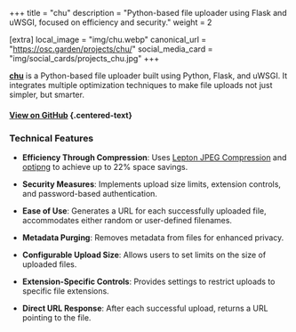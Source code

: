 +++
title = "chu"
description = "Python-based file uploader using Flask and uWSGI, focused on efficiency and security."
weight = 2

[extra]
local_image = "img/chu.webp"
canonical_url = "https://osc.garden/projects/chu/"
social_media_card = "img/social_cards/projects_chu.jpg"
+++

[**chu**](https://github.com/welpo/chu) is a Python-based file uploader built using Python, Flask, and uWSGI. It integrates multiple optimization techniques to make file uploads not just simpler, but smarter.

#### [View on GitHub](https://github.com/welpo/chu) {.centered-text}

### Technical Features

- **Efficiency Through Compression**: Uses [Lepton JPEG Compression](https://github.com/microsoft/lepton_jpeg_rust) and [optipng](http://optipng.sourceforge.net/) to achieve up to 22% space savings.

- **Security Measures**: Implements upload size limits, extension controls, and password-based authentication.

- **Ease of Use**: Generates a URL for each successfully uploaded file, accommodates either random or user-defined filenames.

- **Metadata Purging**: Removes metadata from files for enhanced privacy.

- **Configurable Upload Size**: Allows users to set limits on the size of uploaded files.

- **Extension-Specific Controls**: Provides settings to restrict uploads to specific file extensions.

- **Direct URL Response**: After each successful upload, returns a URL pointing to the file.
